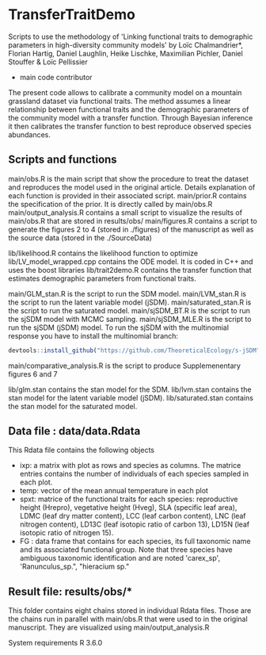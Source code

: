 # TransferTraitDemo
Scripts to use the methodology of 'Linking functional traits to demographic parameters in high-diversity community models' by Loïc Chalmandrier*, Florian Hartig, Daniel Laughlin, Heike Lischke, Maximilian Pichler, Daniel Stouffer & Loïc Pellissier
* main code contributor

The present code allows to calibrate a community model on a mountain grassland dataset via functional traits. The method assumes a linear relationship between functional traits and the demographic parameters of the community model with a transfer function. Through Bayesian inference it then calibrates the transfer function to best reproduce observed species abundances.  

## Scripts and functions
main/obs.R is the main script that show the procedure to treat the dataset and reproduces the model used in the original article. Details explanation of each function is provided in their associated script.
main/prior.R contains the specification of the prior. It is directly called by main/obs.R
main/output_analysis.R contains a small script to visualize the results of main/obs.R that are stored in results/obs/
main/figures.R contains a script to generate the figures 2 to 4 (stored in ./figures) of the manuscript as well as the source data (stored in the ./SourceData)

lib/likelihood.R contains the likelihood function to optimize
lib/LV_model_wrapped.cpp contains the ODE model. It is coded in C++ and uses the boost libraries
lib/trait2demo.R contains the transfer function that estimates demographic parameters from functional traits.

main/GLM_stan.R is the script to run the SDM model.
main/LVM_stan.R is the script to run the latent variable model (jSDM).
main/saturated_stan.R is the script to run the saturated model.
main/sjSDM_BT.R is the script to run the sjSDM model with MCMC sampling.
main/sjSDM_MLE.R is the script to run the sjSDM (jSDM) model. To run the sjSDM with the multinomial response you have to install the multinomial branch:
```r
devtools::install_github("https://github.com/TheoreticalEcology/s-jSDM", ref="multinomial", subdir = "sjSDM")
```
main/comparative_analysis.R is the script to produce Supplemenentary figures 6 and 7

lib/glm.stan contains the stan model for the SDM.
lib/lvm.stan contains the stan model for the latent variable model (jSDM).
lib/saturated.stan contains the stan model for the saturated model.

## Data file : data/data.Rdata
This Rdata file contains the following objects
- ixp: a matrix with plot as rows and species as columns. The matrice entries contains the number of individuals of each species sampled in each plot.
- temp: vector of the mean annual temperature in each plot
- spxt: matrice of the functional traits for each species: reproductive height (Hrepro), vegetative height (Hveg), SLA (specific leaf area), LDMC (leaf dry matter content), LCC (leaf carbon content), LNC (leaf nitrogen content), LD13C (leaf isotopic ratio of carbon 13), LD15N (leaf isotopic ratio of nitrogen 15). 
- FG : data frame that contains for each species, its full taxonomic name and its associated functional group. Note that three species have ambiguous taxonomic identification and are noted 'carex_sp', 'Ranunculus_sp.", "hieracium sp."

## Result file: results/obs/*
This folder contains eight chains stored in individual Rdata files. Those are the chains run in parallel with main/obs.R that were used to in the original manuscript. They are visualized using main/output_analysis.R

System requirements R 3.6.0
